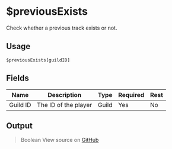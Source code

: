 # $previousExists
Check whether a previous track exists or not.
## Usage
```
$previousExists[guildID]
```
## Fields
|   Name   |     Description      | Type  | Required | Rest |
|----------|----------------------|-------|----------|------|
| Guild ID | The ID of the player | Guild | Yes      | No   |

## Output
> Boolean
View source on [GitHub](https://github.com/tryforge/forgelink/blob/dev/src/natives/previousExists.ts)